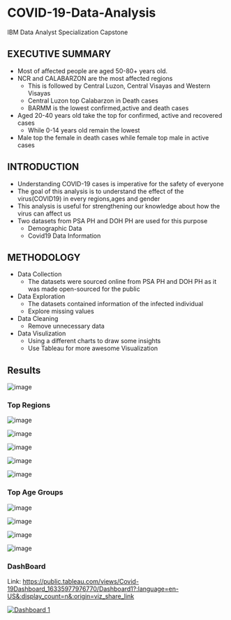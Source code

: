 # COVID-19-Data-Analysis
IBM Data Analyst Specialization Capstone

## EXECUTIVE SUMMARY
- Most of affected people are aged 50-80+ years old.
- NCR and CALABARZON are the most affected regions
    - This is followed by Central Luzon, Central Visayas and Western Visayas
    - Central Luzon top Calabarzon in Death cases
    - BARMM is the lowest confirmed,active and death cases
 - Aged 20-40 years old take the top for confirmed, active and recovered cases
    - While 0-14 years old remain the lowest
- Male top the female in death cases while female top male in active cases

## INTRODUCTION
- Understanding COVID-19 cases is imperative for the safety of everyone
- The goal of this analysis is to understand the effect of the virus(COVID19) in every regions,ages and gender
- This analysis is useful for strengthening our knowledge about how the virus can affect us
- Two datasets from PSA PH and DOH PH are used for this purpose
  - Demographic Data
  - Covid19 Data Information

## METHODOLOGY
- Data Collection
   - The datasets were sourced online from PSA PH and DOH PH as it was made open-sourced for the public
- Data Exploration
   - The datasets contained information of the infected individual
   -  Explore missing values
- Data Cleaning
   -  Remove unnecessary data
- Data Visulization
   -  Using a different charts to draw some insights
   -  Use Tableau for more awesome Visualization

## Results
![image](https://user-images.githubusercontent.com/78896519/136227745-a783f23e-2c6e-40ee-9be8-fe44df02c98b.png)

### Top Regions
![image](https://user-images.githubusercontent.com/78896519/136355461-87c64103-10a3-4153-bf26-702fa86540d3.png)

![image](https://user-images.githubusercontent.com/78896519/136355540-eda53b29-f098-4526-b16a-98875c0585a7.png)

![image](https://user-images.githubusercontent.com/78896519/136355589-abb92a12-fb65-4191-aea0-6ead480e4b0e.png)

![image](https://user-images.githubusercontent.com/78896519/136355630-77d86c52-3747-4eae-b369-a2cc01472b87.png)

![image](https://user-images.githubusercontent.com/78896519/136355730-cc9d4b45-6196-41b0-898d-741ea7f38d0e.png)


### Top Age Groups
![image](https://user-images.githubusercontent.com/78896519/136356734-f16ad757-aaff-46bf-af2b-a792080a121c.png)

![image](https://user-images.githubusercontent.com/78896519/136356776-123bcb41-43b9-41b7-9e98-d398a98e15b6.png)

![image](https://user-images.githubusercontent.com/78896519/136356854-24e27fee-97ce-4de2-b79f-f401e88e25db.png)

![image](https://user-images.githubusercontent.com/78896519/136356901-aa76722e-d7ed-4381-99a4-4137cd825f34.png)

### DashBoard
Link: https://public.tableau.com/views/Covid-19Dashboard_16335977976770/Dashboard1?:language=en-US&:display_count=n&:origin=viz_share_link

<div class='tableauPlaceholder' id='viz1633598498550' style='position: relative'><noscript><a href='#'><img alt='Dashboard 1 ' src='https:&#47;&#47;public.tableau.com&#47;static&#47;images&#47;Co&#47;Covid-19Dashboard_16335977976770&#47;Dashboard1&#47;1_rss.png' style='border: none' /></a></noscript><object class='tableauViz'  style='display:none;'><param name='host_url' value='https%3A%2F%2Fpublic.tableau.com%2F' /> <param name='embed_code_version' value='3' /> <param name='site_root' value='' /><param name='name' value='Covid-19Dashboard_16335977976770&#47;Dashboard1' /><param name='tabs' value='no' /><param name='toolbar' value='yes' /><param name='static_image' value='https:&#47;&#47;public.tableau.com&#47;static&#47;images&#47;Co&#47;Covid-19Dashboard_16335977976770&#47;Dashboard1&#47;1.png' /> <param name='animate_transition' value='yes' /><param name='display_static_image' value='yes' /><param name='display_spinner' value='yes' /><param name='display_overlay' value='yes' /><param name='display_count' value='yes' /><param name='language' value='en-US' /></object></div>               

